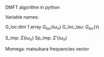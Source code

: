 DMFT algorithm in python

Variable names:

G_loc:dim 1 array $G_{loc}(i\omega_n)$
G_loc_tau: $G_{loc}(\tau)$

S_imp: $\Sigma (i\omega_n)$
Sp_imp: $\Sigma ' (i\omega_n)$

Momega: matsubara frequencies vector
